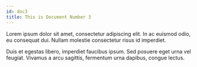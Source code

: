 ```yaml
---
id: doc3
title: This is Document Number 3
---
```


Lorem ipsum dolor sit amet, consectetur adipiscing elit. In ac euismod odio, eu consequat dui. Nullam molestie consectetur risus id imperdiet.

Duis et egestas libero, imperdiet faucibus ipsum. Sed posuere eget urna vel feugiat. Vivamus a arcu sagittis, fermentum urna dapibus, congue lectus.
